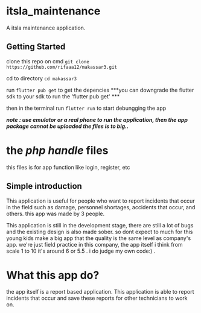 # itsla_maintenance

A itsla maintenance application.

## Getting Started

clone this repo on cmd ```git clone https://github.com/rifaaa12/makassar3.git```

cd to directory ```cd makassar3``` 

run ```flutter pub get``` to get the depencies
  ***you can downgrade the flutter sdk to your sdk to run the 'flutter pub get' ***

then in the terminal run ```flutter run``` to start debungging the app

***note : use emulator or a real phone to run the application, then the app package cannot be uploaded the files is to big..***

# the ***php handle*** files

this files is for app function like login, register, etc

## Simple introduction

This application is useful for people who want to report incidents that occur in the field such as damage, personnel shortages, accidents that occur, and others. this app was made by 3 people.

This application is still in the development stage, there are still a lot of bugs and the existing design is also made sober. so dont expect to much for this young kids make a big app that the quality is the same level as company's app. we're just field practice in this company, the app itself i think from scale 1 to 10 it's around 6 or 5.5 . i do judge my own code:) . 


# What this app do?

the app itself is a report based application. This application is able to report incidents that occur and save these reports for other technicians to work on. 



